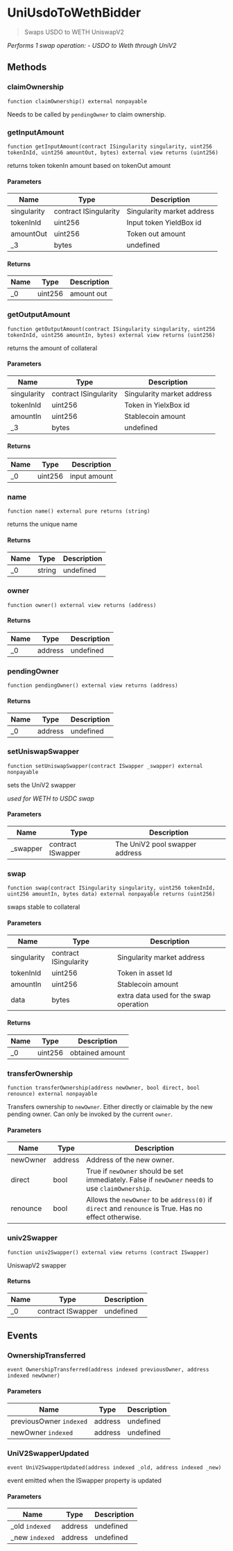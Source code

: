 # UniUsdoToWethBidder



> Swaps USDO to WETH UniswapV2



*Performs 1 swap operation:     - USDO to Weth through UniV2*

## Methods

### claimOwnership

```solidity
function claimOwnership() external nonpayable
```

Needs to be called by `pendingOwner` to claim ownership.




### getInputAmount

```solidity
function getInputAmount(contract ISingularity singularity, uint256 tokenInId, uint256 amountOut, bytes) external view returns (uint256)
```

returns token tokenIn amount based on tokenOut amount



#### Parameters

| Name | Type | Description |
|---|---|---|
| singularity | contract ISingularity | Singularity market address |
| tokenInId | uint256 | Input token YieldBox id |
| amountOut | uint256 | Token out amount |
| _3 | bytes | undefined |

#### Returns

| Name | Type | Description |
|---|---|---|
| _0 | uint256 | amount out |

### getOutputAmount

```solidity
function getOutputAmount(contract ISingularity singularity, uint256 tokenInId, uint256 amountIn, bytes) external view returns (uint256)
```

returns the amount of collateral



#### Parameters

| Name | Type | Description |
|---|---|---|
| singularity | contract ISingularity | Singularity market address |
| tokenInId | uint256 | Token in YielxBox id |
| amountIn | uint256 | Stablecoin amount |
| _3 | bytes | undefined |

#### Returns

| Name | Type | Description |
|---|---|---|
| _0 | uint256 | input amount |

### name

```solidity
function name() external pure returns (string)
```

returns the unique name




#### Returns

| Name | Type | Description |
|---|---|---|
| _0 | string | undefined |

### owner

```solidity
function owner() external view returns (address)
```






#### Returns

| Name | Type | Description |
|---|---|---|
| _0 | address | undefined |

### pendingOwner

```solidity
function pendingOwner() external view returns (address)
```






#### Returns

| Name | Type | Description |
|---|---|---|
| _0 | address | undefined |

### setUniswapSwapper

```solidity
function setUniswapSwapper(contract ISwapper _swapper) external nonpayable
```

sets the UniV2 swapper

*used for WETH to USDC swap*

#### Parameters

| Name | Type | Description |
|---|---|---|
| _swapper | contract ISwapper | The UniV2 pool swapper address |

### swap

```solidity
function swap(contract ISingularity singularity, uint256 tokenInId, uint256 amountIn, bytes data) external nonpayable returns (uint256)
```

swaps stable to collateral



#### Parameters

| Name | Type | Description |
|---|---|---|
| singularity | contract ISingularity | Singularity market address |
| tokenInId | uint256 | Token in asset Id |
| amountIn | uint256 | Stablecoin amount |
| data | bytes | extra data used for the swap operation |

#### Returns

| Name | Type | Description |
|---|---|---|
| _0 | uint256 | obtained amount |

### transferOwnership

```solidity
function transferOwnership(address newOwner, bool direct, bool renounce) external nonpayable
```

Transfers ownership to `newOwner`. Either directly or claimable by the new pending owner. Can only be invoked by the current `owner`.



#### Parameters

| Name | Type | Description |
|---|---|---|
| newOwner | address | Address of the new owner. |
| direct | bool | True if `newOwner` should be set immediately. False if `newOwner` needs to use `claimOwnership`. |
| renounce | bool | Allows the `newOwner` to be `address(0)` if `direct` and `renounce` is True. Has no effect otherwise. |

### univ2Swapper

```solidity
function univ2Swapper() external view returns (contract ISwapper)
```

UniswapV2 swapper




#### Returns

| Name | Type | Description |
|---|---|---|
| _0 | contract ISwapper | undefined |



## Events

### OwnershipTransferred

```solidity
event OwnershipTransferred(address indexed previousOwner, address indexed newOwner)
```





#### Parameters

| Name | Type | Description |
|---|---|---|
| previousOwner `indexed` | address | undefined |
| newOwner `indexed` | address | undefined |

### UniV2SwapperUpdated

```solidity
event UniV2SwapperUpdated(address indexed _old, address indexed _new)
```

event emitted when the ISwapper property is updated



#### Parameters

| Name | Type | Description |
|---|---|---|
| _old `indexed` | address | undefined |
| _new `indexed` | address | undefined |



